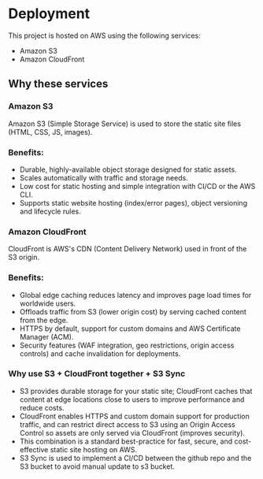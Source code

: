 # Deployment

This project is hosted on AWS using the following services:

- Amazon S3
- Amazon CloudFront

## Why these services

### Amazon S3

Amazon S3 (Simple Storage Service) is used to store the static site files (HTML, CSS, JS, images).

### Benefits:

- Durable, highly-available object storage designed for static assets.
- Scales automatically with traffic and storage needs.
- Low cost for static hosting and simple integration with CI/CD or the AWS CLI.
- Supports static website hosting (index/error pages), object versioning and lifecycle rules.

### Amazon CloudFront

CloudFront is AWS's CDN (Content Delivery Network) used in front of the S3 origin.

### Benefits:

- Global edge caching reduces latency and improves page load times for worldwide users.
- Offloads traffic from S3 (lower origin cost) by serving cached content from the edge.
- HTTPS by default, support for custom domains and AWS Certificate Manager (ACM).
- Security features (WAF integration, geo restrictions, origin access controls) and cache invalidation for deployments.

### Why use S3 + CloudFront together + S3 Sync

- S3 provides durable storage for your static site; CloudFront caches that content at edge locations close to users to improve performance and reduce costs.
- CloudFront enables HTTPS and custom domain support for production traffic, and can restrict direct access to S3 using an Origin Access Control so assets are only served via CloudFront (improves security).
- This combination is a standard best-practice for fast, secure, and cost-effective static site hosting on AWS.
- S3 Sync is used to implement a CI/CD between the github repo and the S3 bucket to avoid manual update to s3 bucket.
